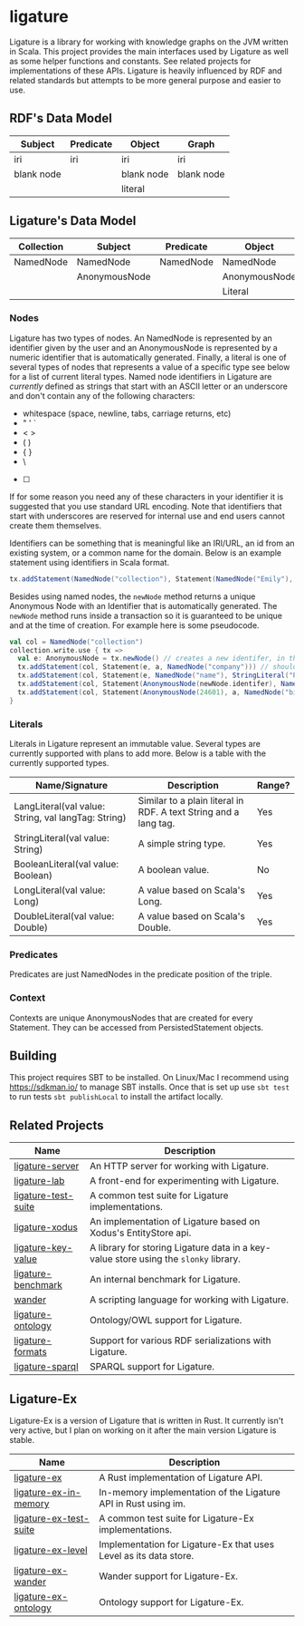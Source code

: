 # ligature
Ligature is a library for working with knowledge graphs on the JVM written in Scala.
This project provides the main interfaces used by Ligature as well as some helper functions and constants.
See related projects for implementations of these APIs.
Ligature is heavily influenced by RDF and related standards but attempts to be more general purpose and easier to use.

## RDF's Data Model
| Subject    | Predicate  | Object     | Graph      |
| ---------- | ---------- | ---------- | ---------- |
| iri        | iri        | iri        | iri        |
| blank node |            | blank node | blank node |
|            |            | literal    |            |

## Ligature's Data Model
| Collection | Subject       | Predicate | Object        | Context       |
| ---------- | ------------- | --------- | ------------- | ------------- |
| NamedNode  | NamedNode     | NamedNode | NamedNode     | AnonymousNode |
|            | AnonymousNode |           | AnonymousNode |               |
|            |               |           | Literal       |               |

### Nodes
Ligature has two types of nodes.
An NamedNode is represented by an identifier given by the user
and an AnonymousNode is represented by a numeric identifier that is automatically generated.
Finally, a literal is one of several types of nodes that represents a value of a specific type see below for a list
of current literal types.
Named node identifiers in Ligature are *currently* defined as strings that start with an ASCII letter
or an underscore and don't contain any of the following characters:
 * whitespace (space, newline, tabs, carriage returns, etc)
 * " ' `
 * &lt; &gt;
 * ( )
 * { }
 * \
 * [ ]

If for some reason you need any of these characters in your identifier it is suggested that you use standard URL encoding.
Note that identifiers that start with underscores are reserved for internal use and end users cannot create them themselves.

Identifiers can be something that is meaningful like an IRI/URL, an id from an existing system, or a common name for the domain.
Below is an example statement using identifiers in Scala format.

```scala
tx.addStatement(NamedNode("collection"), Statement(NamedNode("Emily"), NamedNode("loves"), NamedNode("cats")))
```

Besides using named nodes, the `newNode` method returns a unique Anonymous Node with an Identifier
that is automatically generated.
The `newNode` method runs inside a transaction so it is guaranteed to be unique and at the time of creation.
For example here is some pseudocode.

```scala
val col = NamedNode("collection")
collection.write.use { tx =>
  val e: AnonymousNode = tx.newNode() // creates a new identifer, in this case let's say `42`
  tx.addStatement(col, Statement(e, a, NamedNode("company"))) // should run fine
  tx.addStatement(col, Statement(e, NamedNode("name"), StringLiteral("Pear"))) // should run fine
  tx.addStatement(col, Statement(AnonymousNode(newNode.identifer), NamedNode("name"), StringLiteral("Pear"))) // will run fine since it's just another way of writing the above line
  tx.addStatement(col, Statement(AnonymousNode(24601), a, NamedNode("bird"))) // will erorr out since that identifier hasn't been created yet
}
```

### Literals
Literals in Ligature represent an immutable value.
Several types are currently supported with plans to add more.
Below is a table with the currently supported types.

| Name/Signature | Description | Range? |
| -------------- | ----------- | ------ |
| LangLiteral(val value: String, val langTag: String) | Similar to a plain literal in RDF.  A text String and a lang tag. | Yes |
| StringLiteral(val value: String) | A simple string type. | Yes |
| BooleanLiteral(val value: Boolean) | A boolean value. | No |
| LongLiteral(val value: Long) | A value based on Scala's Long. | Yes |
| DoubleLiteral(val value: Double) | A value based on Scala's Double. | Yes |

### Predicates
Predicates are just NamedNodes in the predicate position of the triple.

### Context
Contexts are unique AnonymousNodes that are created for every Statement.
They can be accessed from PersistedStatement objects.

## Building
This project requires SBT to be installed.
On Linux/Mac I recommend using https://sdkman.io/ to manage SBT installs.
Once that is set up use `sbt test` to run tests `sbt publishLocal` to install the artifact locally.

## Related Projects
| Name                                                                 | Description                                                                          |
| -------------------------------------------------------------------- | ------------------------------------------------------------------------------------ |
| [ligature-server](https://github.com/almibe/ligature-server)         | An HTTP server for working with Ligature.                                            |
| [ligature-lab](https://github.com/almibe/ligature-lab)               | A front-end for experimenting with Ligature.                                         |
| [ligature-test-suite](https://github.com/almibe/ligature-test-suite) | A common test suite for Ligature implementations.                                    |
| [ligature-xodus](https://github.com/almibe/ligature-xodus)           | An implementation of Ligature based on Xodus's EntityStore api.                      |
| [ligature-key-value](https://github.com/almibe/ligature-key-value)   | A library for storing Ligature data in a key-value store using the `slonky` library. |
| [ligature-benchmark](https://github.com/almibe/ligature-benchmark)   | An internal benchmark for Ligature.                                                  |
| [wander](https://github.com/almibe/wander)                           | A scripting language for working with Ligature.                                      |
| [ligature-ontology](https://github.com/almibe/ligature-ontology)     | Ontology/OWL support for Ligature.                                                   |
| [ligature-formats](https://github.com/almibe/ligature-formats)       | Support for various RDF serializations with Ligature.                                |
| [ligature-sparql](https://github.com/almibe/ligature-sparql)         | SPARQL support for Ligature.                                                         |

## Ligature-Ex
Ligature-Ex is a version of Ligature that is written in Rust.
It currently isn't very active, but I plan on working on it after the main version Ligature is stable.

| Name                                                                       | Description                                                       |
| -------------------------------------------------------------------------- | ----------------------------------------------------------------- |
| [ligature-ex](https://github.com/almibe/ligature-ex)                       | A Rust implementation of Ligature API.                            |
| [ligature-ex-in-memory](https://github.com/almibe/ligature-ex-in-memory)   | In-memory implementation of the Ligature API in Rust using im.    |
| [ligature-ex-test-suite](https://github.com/almibe/ligature-ex-test-suite) | A common test suite for Ligature-Ex implementations.              |
| [ligature-ex-level](https://github.com/almibe/ligature-ex-level)           | Implementation for Ligature-Ex that uses Level as its data store. |
| [ligature-ex-wander](https://github.com/almibe/ligature-ex-wander)         | Wander support for Ligature-Ex.                                   |
| [ligature-ex-ontology](https://github.com/almibe/ligature-ex-wander)       | Ontology support for Ligature-Ex.                                 |
